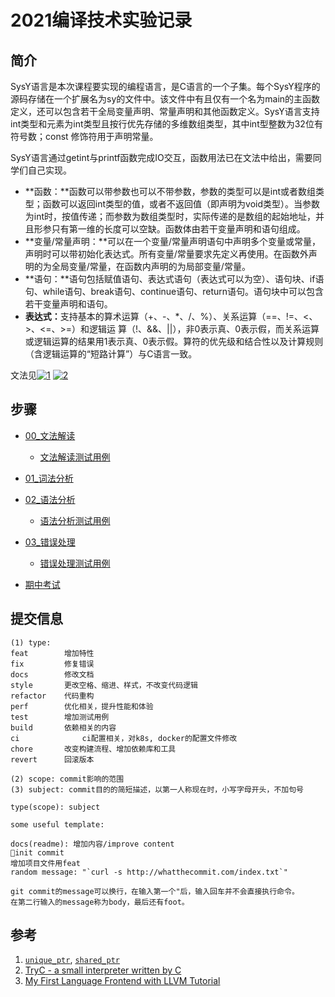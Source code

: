 # 2021编译技术实验记录

## 简介

SysY语言是本次课程要实现的编程语言，是C语言的一个子集。每个SysY程序的源码存储在一个扩展名为sy的文件中。该文件中有且仅有一个名为main的主函数定义，还可以包含若干全局变量声明、常量声明和其他函数定义。SysY语言支持int类型和元素为int类型且按行优先存储的多维数组类型，其中int型整数为32位有符号数；const 修饰符用于声明常量。

SysY语⾔通过getint与printf函数完成IO交互，函数⽤法已在⽂法中给出，需要同学们⾃⼰实现。

- **函数：**函数可以带参数也可以不带参数，参数的类型可以是int或者数组类型；函数可以返回int类型的值，或者不返回值（即声明为void类型）。当参数为int时，按值传递；⽽参数为数组类型时，实际传递的是数组的起始地址，并且形参只有第⼀维的⻓度可以空缺。函数体由若⼲变量声明和语句组成。 
- **变量/常量声明：**可以在⼀个变量/常量声明语句中声明多个变量或常量，声明时可以带初始化表达式。所有变量/常量要求先定义再使⽤。在函数外声明的为全局变量/常量，在函数内声明的为局部变量/常量。 
- **语句：**语句包括赋值语句、表达式语句（表达式可以为空）、语句块、if语句、while语句、break语句、continue语句、return语句。语句块中可以包含若⼲变量声明和语句。 
- **表达式：**⽀持基本的算术运算（+、-、*、/、%）、关系运算（==、!=、<、>、<=、>=）和逻辑运 算（!、&&、||），⾮0表示真、0表示假，⽽关系运算或逻辑运算的结果⽤1表示真、0表示假。算符的优先级和结合性以及计算规则（含逻辑运算的“短路计算”）与C语⾔⼀致。

文法见[![1](https://img.shields.io/badge/repo-miniSysY-9cf?logo=github)](https://github.com/BUAA-SE-Compiling/miniSysY-tutorial/blob/master/miniSysY.md)  [![2](https://img.shields.io/badge/pdf-%E6%96%87%E6%B3%95%E5%AE%9A%E4%B9%89%E8%AF%B4%E6%98%8E-9cf?logo=gitbook)](https://github.com/imingx/Compiler/blob/main/docs/2021%E7%BC%96%E8%AF%91%E6%8A%80%E6%9C%AF%E5%AE%9E%E9%AA%8C%E6%96%87%E6%B3%95%E5%AE%9A%E4%B9%89%E5%8F%8A%E7%9B%B8%E5%85%B3%E8%AF%B4%E6%98%8E.pdf)

## 步骤

- [00\_文法解读][00_文法解读]
    - [文法解读测试用例][文法解读测试用例]

- [01\_词法分析][01_词法分析]

- [02\_语法分析][02_语法分析]
    - [语法分析测试用例][语法分析测试用例]

- [03\_错误处理][03_错误处理]
    - [错误处理测试用例][错误处理测试用例] 

- [期中考试][期中考试]


## 提交信息

```
(1) type:
feat		增加特性
fix	        修复错误
docs		修改文档
style		更改空格、缩进、样式，不改变代码逻辑
refactor	代码重构
perf		优化相关，提升性能和体验
test		增加测试用例
build		依赖相关的内容
ci              ci配置相关，对k8s, docker的配置文件修改
chore		改变构建流程、增加依赖库和工具
revert		回滚版本

(2) scope: commit影响的范围
(3) subject: commit目的的简短描述，以第一人称现在时，小写字母开头，不加句号

type(scope): subject

some useful template:

docs(readme): 增加内容/improve content
🎉init commit
增加项目文件用feat
random message: "`curl -s http://whatthecommit.com/index.txt`"

git commit的message可以换行，在输入第一个"后，输入回车并不会直接执行命令。
在第二行输入的message称为body，最后还有foot。
```

## 参考

1. [`unique_ptr`][unique_ptr], [`shared_ptr`][share_ptr]
2. [TryC - a small interpreter written by C][tryC - a small interpreter written by C]
3. [My First Language Frontend with LLVM Tutorial][My First Language Frontend with LLVM Tutorial]





[期中考试]: https://github.com/imingx/Compiler/tree/midtermExam "期中考试"

[share_ptr]: http://www.cplusplus.com/reference/memory/shared_ptr/ "share_ptr"
[00_文法解读]: https://github.com/imingx/Compiler/tree/00_%E6%96%87%E6%B3%95%E8%A7%A3%E8%AF%BB "00_文法解读"
[01_词法分析]: https://github.com/imingx/Compiler/tree/01_Lexer	"01_词法分析"
[02_语法分析]: https://github.com/imingx/Compiler/tree/02_Parser  "02_语法分析"
[文法解读测试用例]: https://github.com/imingx/Compiler/tree/00_%E6%96%87%E6%B3%95%E8%A7%A3%E8%AF%BB_testFile "文法解读测试用例"
[语法分析测试用例]: https://github.com/imingx/Compiler/tree/02_Parser_testFile "语法分析测试用例"
[03_错误处理]: https://github.com/imingx/Compiler/tree/03_ErrorHandler "03_错误处理"
[错误处理测试用例]: https://github.com/imingx/Compiler/tree/03_ErrorHandler_testFile "错误处理测试用例"
[unique_ptr]: https://blog.csdn.net/shaosunrise/article/details/85158249 "unique_ptr"
[My First Language Frontend with LLVM Tutorial]: https://llvm.org/docs/tutorial/MyFirstLanguageFrontend/index.html "My First Language Frontend with LLVM Tutorial"
[tryC - a small interpreter written by C]: https://github.com/imingx/tryC "tryC - a small interpreter written by C"
